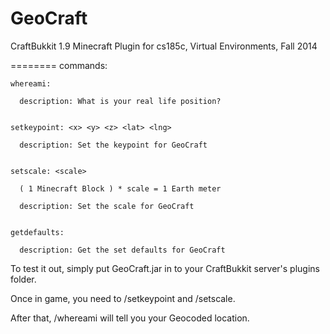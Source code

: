 GeoCraft
========

CraftBukkit 1.9 Minecraft Plugin for cs185c, Virtual Environments, Fall 2014

========
commands:

    whereami: 

      description: What is your real life position?


    setkeypoint: <x> <y> <z> <lat> <lng>

      description: Set the keypoint for GeoCraft


    setscale: <scale> 

      ( 1 Minecraft Block ) * scale = 1 Earth meter

      description: Set the scale for GeoCraft


    getdefaults:

      description: Get the set defaults for GeoCraft



To test it out, simply put GeoCraft.jar in to your CraftBukkit server's plugins folder.

Once in game, you need to /setkeypoint and /setscale.

After that, /whereami will tell you your Geocoded location.